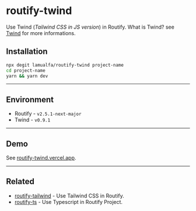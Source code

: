 # routify-twind

Use Twind (_Tailwind CSS in JS version_) in Routify. What is Twind? see [Twind](https://github.com/tw-in-js/twind) for more informations.

## Installation

```bash
npx degit lamualfa/routify-twind project-name
cd project-name
yarn && yarn dev
```

<hr>

## Environment

- Routify - `v2.5.1-next-major`
- Twind - `v0.9.1`

<hr>

## Demo

See [routify-twind.vercel.app](https://routify-twind.vercel.app/).

<hr>

## Related

- [routify-tailwind](https://github.com/lamualfa/routify-tailwind) - Use Tailwind CSS in Routify.
- [routify-ts](https://github.com/lamualfa/routify-ts) - Use Typescript in Routify Project.